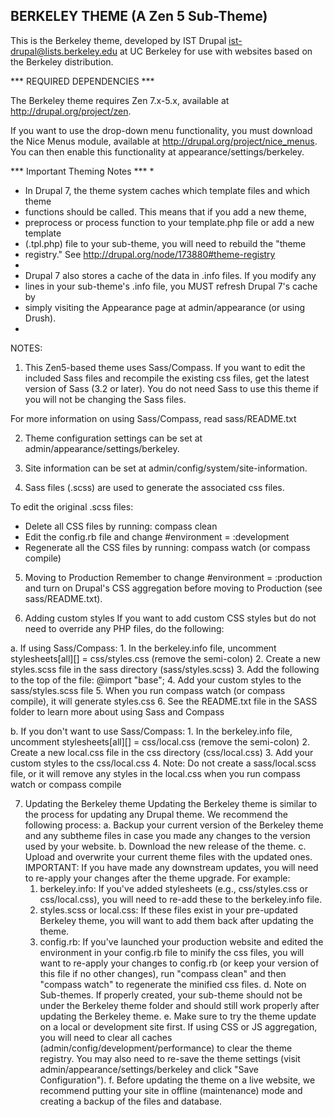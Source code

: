 BERKELEY THEME (A Zen 5 Sub-Theme)
----------------------

This is the Berkeley theme, developed by
IST Drupal <ist-drupal@lists.berkeley.edu> at UC Berkeley
for use with websites based on the Berkeley distribution.

*** REQUIRED DEPENDENCIES ***

The Berkeley theme requires Zen 7.x-5.x, available at http://drupal.org/project/zen.

If you want to use the drop-down menu functionality, you must download the Nice Menus
module, available at http://drupal.org/project/nice_menus. You can then enable this
functionality at appearance/settings/berkeley.

*** Important Theming Notes ***
*
* In Drupal 7, the theme system caches which template files and which theme
* functions should be called. This means that if you add a new theme,
* preprocess or process function to your template.php file or add a new template
* (.tpl.php) file to your sub-theme, you will need to rebuild the "theme
* registry." See http://drupal.org/node/173880#theme-registry
*
* Drupal 7 also stores a cache of the data in .info files. If you modify any
* lines in your sub-theme's .info file, you MUST refresh Drupal 7's cache by
* simply visiting the Appearance page at admin/appearance (or using Drush).
*

NOTES:

1. This Zen5-based theme uses Sass/Compass. If you want to edit the included Sass files
and recompile the existing css files, get the latest version of Sass (3.2 or later).
You do not need Sass to use this theme if you will not be changing the Sass files.

  For more information on using Sass/Compass, read sass/README.txt

2. Theme configuration settings can be set at admin/appearance/settings/berkeley.

3. Site information can be set at admin/config/system/site-information.

4. Sass files (.scss) are used to generate the associated css files.

  To edit the original .scss files:
  - Delete all CSS files by running: compass clean
  - Edit the config.rb file and change #environment = :development
  - Regenerate all the CSS files by running: compass watch (or compass compile)

5. Moving to Production
  Remember to change #environment = :production and turn on Drupal's CSS aggregation
  before moving to Production (see sass/README.txt).

6. Adding custom styles
  If you want to add custom CSS styles but do not need to override any PHP files,
  do the following:

  a. If using Sass/Compass:
     1. In the berkeley.info file, uncomment stylesheets[all][] = css/styles.css
        (remove the semi-colon)
     2. Create a new styles.scss file in the sass directory (sass/styles.scss)
     3. Add the following to the top of the file: @import "base";
     4. Add your custom styles to the sass/styles.scss file
     5. When you run compass watch (or compass compile), it will generate styles.css
     6. See the README.txt file in the SASS folder to learn more about using Sass and Compass

  b. If you don't want to use Sass/Compass:
     1. In the berkeley.info file, uncomment stylesheets[all][] = css/local.css
        (remove the semi-colon)
     2. Create a new local.css file in the css directory (css/local.css)
     3. Add your custom styles to the css/local.css
     4. Note: Do not create a sass/local.scss file, or it will remove any styles
        in the local.css when you run compass watch or compass compile

7. Updating the Berkeley theme
  Updating the Berkeley theme is similar to the process for updating any Drupal theme. We recommend the following process:
    a. Backup your current version of the Berkeley theme and any subtheme files in case you made any changes to the version used by your website.
    b. Download the new release of the theme.
    c. Upload and overwrite your current theme files with the updated ones. IMPORTANT: If you have made any downstream updates, you will need to re-apply your changes after the theme upgrade. For example:
      1. berkeley.info: If you've added stylesheets (e.g., css/styles.css or css/local.css), you will need to re-add these to the berkeley.info file.
      2. styles.scss or local.css: If these files exist in your pre-updated Berkeley theme, you will want to add them back after updating the theme.
      3. config.rb: If you've launched your production website and edited the environment in your config.rb file to minify the css files, you will want to re-apply your changes to config.rb (or keep your version of this file if no other changes), run "compass clean" and then "compass watch" to regenerate the minified css files.
    d. Note on Sub-themes. If properly created, your sub-theme should not be under the Berkeley theme folder and should still work properly after updating the Berkeley theme.
    e. Make sure to try the theme update on a local or development site first. If using CSS or JS aggregation, you will need to clear all caches (admin/config/development/performance) to clear the theme registry. You may also need to re-save the theme settings (visit admin/appearance/settings/berkeley and click "Save Configuration").
    f. Before updating the theme on a live website, we recommend putting your site in offline (maintenance) mode and creating a backup of the files and database.


